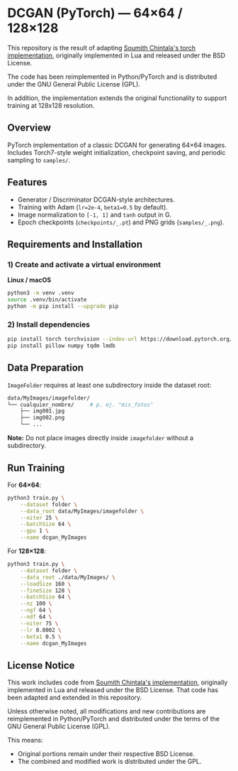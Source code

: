 # DCGAN (PyTorch) — 64×64 / 128×128

This repository is the result of adapting [Soumith Chintala's torch implementation](https://github.com/soumith/dcgan.torch), originally implemented in Lua and released under the BSD License.

The code has been reimplemented in Python/PyTorch and is distributed under the GNU General Public License (GPL).

In addition, the implementation extends the original functionality to support training at 128x128 resolution.

## Overview

PyTorch implementation of a classic DCGAN for generating 64×64 images. Includes Torch7-style weight initialization, checkpoint saving, and periodic sampling to `samples/`.

## Features

- Generator / Discriminator DCGAN-style architectures.
- Training with Adam (`lr=2e-4`, `beta1=0.5` by default).
- Image normalization to `[-1, 1]` and `tanh` output in G.
- Epoch checkpoints (`checkpoints/_.pt`) and PNG grids (`samples/_.png`).

## Requirements and Installation

### 1) Create and activate a virtual environment

**Linux / macOS**

```bash
python3 -m venv .venv
source .venv/bin/activate
python -m pip install --upgrade pip
```

### 2) Install dependencies

```bash
pip install torch torchvision --index-url https://download.pytorch.org/whl/cu121
pip install pillow numpy tqdm lmdb
```

## Data Preparation

`ImageFolder` requires at least one subdirectory inside the dataset root:

```bash
data/MyImages/imagefolder/
└── cualquier_nombre/     # p. ej. "mis_fotos"
    ├── img001.jpg
    ├── img002.png
    └── ...
```

**Note:** Do not place images directly inside `imagefolder` without a subdirectory.

## Run Training

For **64×64**:

```bash
python3 train.py \
    --dataset folder \
    --data_root data/MyImages/imagefolder \
    --niter 25 \
    --batchSize 64 \
    --gpu 1 \
    --name dcgan_MyImages
```

For **128×128**:

```bash
python3 train.py \
    --dataset folder \
    --data_root ./data/MyImages/ \
    --loadSize 160 \
    --fineSize 128 \
    --batchSize 64 \
    --nz 100 \
    --ngf 64 \
    --ndf 64 \
    --niter 75 \
    --lr 0.0002 \
    --beta1 0.5 \
    --name dcgan_MyImages
```

## License Notice

This work includes code from [Soumith Chintala's implementation](https://github.com/soumith/dcgan.torch), originally implemented in Lua and released under the BSD License. That code has been adapted and extended in this repository.

Unless otherwise noted, all modifications and new contributions are reimplemented in Python/PyTorch and distributed under the terms of the GNU General Public License (GPL).

This means:

- Original portions remain under their respective BSD License.
- The combined and modified work is distributed under the GPL.
